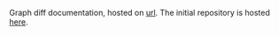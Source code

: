 Graph diff documentation, hosted on [url](https://alexander-bzikadze.github.io/graph_diff_docs/).
The initial repository is hosted [here](https://github.com/alexander-bzikadze/graph_diff).
